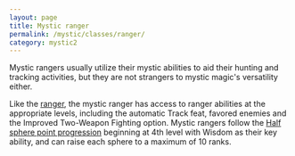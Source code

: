 ```yaml
---
layout: page
title: Mystic ranger
permalink: /mystic/classes/ranger/
category: mystic2
---
```

Mystic rangers usually utilize their mystic abilities to aid their
hunting and tracking activities, but they are not strangers to mystic
magic's versatility either.

Like the [ranger](http://d20srd.org/srd/classes/ranger.htm), the mystic
ranger has access to ranger abilities at the appropriate levels,
including the automatic Track feat, favored enemies and the Improved
Two-Weapon Fighting option. Mystic rangers follow the [Half sphere point
progression](/mystic/points/types) beginning at 4th level with Wisdom as
their key ability, and can raise each sphere to a maximum of 10 ranks.
